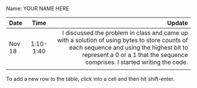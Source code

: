 Name: YOUR NAME HERE

| Date   |   Time    |                                                                                                                                                                                                                  Update |
|:-------|:---------:|------------------------------------------------------------------------------------------------------------------------------------------------------------------------------------------------------------------------:|
| Nov 18 | 1:10-1:40 | I discussed the problem in class and came up with a solution of using bytes to store counts of each sequence and using the highest bit to represent a 0 or a 1 that the sequence comprises. I started writing the code. |
|        |           |                                                                                                                                                                                                                         |


To add a new row to the table, click into a cell and then hit shift-enter.